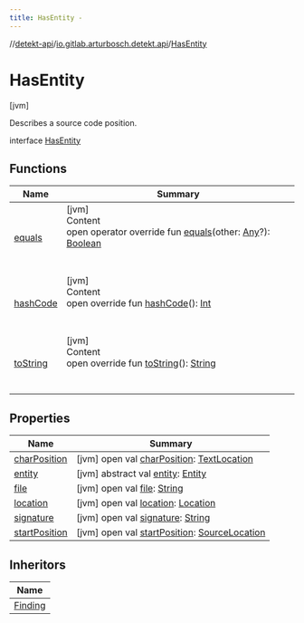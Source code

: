 ```yaml
---
title: HasEntity -
---
```

//[detekt-api](../../index.md)/[io.gitlab.arturbosch.detekt.api](../index.md)/[HasEntity](index.md)



# HasEntity  
 [jvm] 

Describes a source code position.

interface [HasEntity](index.md)   


## Functions  
  
|  Name|  Summary| 
|---|---|
| [equals](https://kotlinlang.org/api/latest/jvm/stdlib/kotlin/-any/equals.html)| [jvm]  <br>Content  <br>open operator override fun [equals](https://kotlinlang.org/api/latest/jvm/stdlib/kotlin/-any/equals.html)(other: [Any](https://kotlinlang.org/api/latest/jvm/stdlib/kotlin/-any/index.html)?): [Boolean](https://kotlinlang.org/api/latest/jvm/stdlib/kotlin/-boolean/index.html)  <br><br><br>
| [hashCode](https://kotlinlang.org/api/latest/jvm/stdlib/kotlin/-any/hash-code.html)| [jvm]  <br>Content  <br>open override fun [hashCode](https://kotlinlang.org/api/latest/jvm/stdlib/kotlin/-any/hash-code.html)(): [Int](https://kotlinlang.org/api/latest/jvm/stdlib/kotlin/-int/index.html)  <br><br><br>
| [toString](https://kotlinlang.org/api/latest/jvm/stdlib/kotlin/-any/to-string.html)| [jvm]  <br>Content  <br>open override fun [toString](https://kotlinlang.org/api/latest/jvm/stdlib/kotlin/-any/to-string.html)(): [String](https://kotlinlang.org/api/latest/jvm/stdlib/kotlin/-string/index.html)  <br><br><br>


## Properties  
  
|  Name|  Summary| 
|---|---|
| [charPosition](index.md#io.gitlab.arturbosch.detekt.api/HasEntity/charPosition/#/PointingToDeclaration/)|  [jvm] open val [charPosition](index.md#io.gitlab.arturbosch.detekt.api/HasEntity/charPosition/#/PointingToDeclaration/): [TextLocation](../-text-location/index.md)   <br>
| [entity](index.md#io.gitlab.arturbosch.detekt.api/HasEntity/entity/#/PointingToDeclaration/)|  [jvm] abstract val [entity](index.md#io.gitlab.arturbosch.detekt.api/HasEntity/entity/#/PointingToDeclaration/): [Entity](../-entity/index.md)   <br>
| [file](index.md#io.gitlab.arturbosch.detekt.api/HasEntity/file/#/PointingToDeclaration/)|  [jvm] open val [file](index.md#io.gitlab.arturbosch.detekt.api/HasEntity/file/#/PointingToDeclaration/): [String](https://kotlinlang.org/api/latest/jvm/stdlib/kotlin/-string/index.html)   <br>
| [location](index.md#io.gitlab.arturbosch.detekt.api/HasEntity/location/#/PointingToDeclaration/)|  [jvm] open val [location](index.md#io.gitlab.arturbosch.detekt.api/HasEntity/location/#/PointingToDeclaration/): [Location](../-location/index.md)   <br>
| [signature](index.md#io.gitlab.arturbosch.detekt.api/HasEntity/signature/#/PointingToDeclaration/)|  [jvm] open val [signature](index.md#io.gitlab.arturbosch.detekt.api/HasEntity/signature/#/PointingToDeclaration/): [String](https://kotlinlang.org/api/latest/jvm/stdlib/kotlin/-string/index.html)   <br>
| [startPosition](index.md#io.gitlab.arturbosch.detekt.api/HasEntity/startPosition/#/PointingToDeclaration/)|  [jvm] open val [startPosition](index.md#io.gitlab.arturbosch.detekt.api/HasEntity/startPosition/#/PointingToDeclaration/): [SourceLocation](../-source-location/index.md)   <br>


## Inheritors  
  
|  Name| 
|---|
| [Finding](../-finding/index.md)

